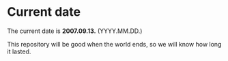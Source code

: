 # Current date

The current date is **2007.09.13.** (YYYY.MM.DD.)

This repository will be good when the world ends, so we will know how long it lasted.